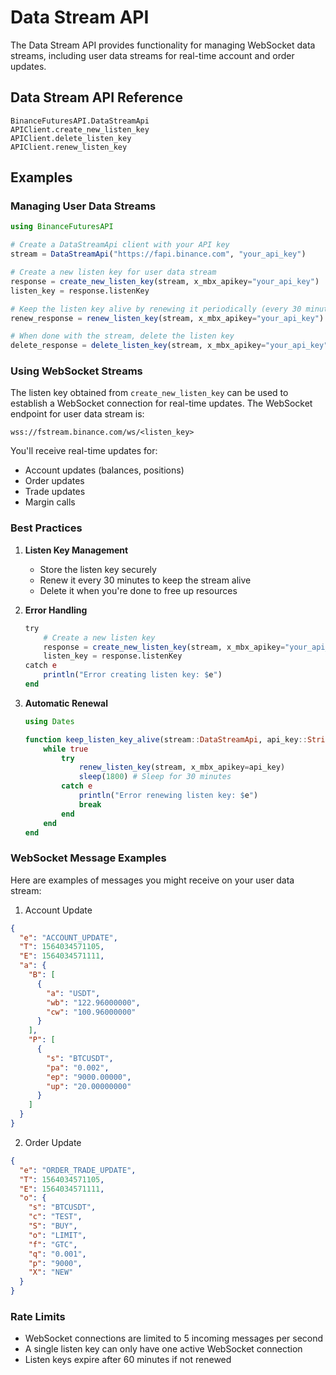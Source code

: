 # Data Stream API

The Data Stream API provides functionality for managing WebSocket data streams, including user data streams for real-time account and order updates.

## Data Stream API Reference

```@docs
BinanceFuturesAPI.DataStreamApi
APIClient.create_new_listen_key
APIClient.delete_listen_key
APIClient.renew_listen_key
```

## Examples

### Managing User Data Streams

```julia
using BinanceFuturesAPI

# Create a DataStreamApi client with your API key
stream = DataStreamApi("https://fapi.binance.com", "your_api_key")

# Create a new listen key for user data stream
response = create_new_listen_key(stream, x_mbx_apikey="your_api_key")
listen_key = response.listenKey

# Keep the listen key alive by renewing it periodically (every 30 minutes)
renew_response = renew_listen_key(stream, x_mbx_apikey="your_api_key")

# When done with the stream, delete the listen key
delete_response = delete_listen_key(stream, x_mbx_apikey="your_api_key")
```

### Using WebSocket Streams

The listen key obtained from `create_new_listen_key` can be used to establish a WebSocket connection for real-time updates. The WebSocket endpoint for user data stream is:

```
wss://fstream.binance.com/ws/<listen_key>
```

You'll receive real-time updates for:
- Account updates (balances, positions)
- Order updates
- Trade updates
- Margin calls

### Best Practices

1. **Listen Key Management**
   - Store the listen key securely
   - Renew it every 30 minutes to keep the stream alive
   - Delete it when you're done to free up resources

2. **Error Handling**
   ```julia
   try
       # Create a new listen key
       response = create_new_listen_key(stream, x_mbx_apikey="your_api_key")
       listen_key = response.listenKey
   catch e
       println("Error creating listen key: $e")
   end
   ```

3. **Automatic Renewal**
   ```julia
   using Dates

   function keep_listen_key_alive(stream::DataStreamApi, api_key::String)
       while true
           try
               renew_listen_key(stream, x_mbx_apikey=api_key)
               sleep(1800) # Sleep for 30 minutes
           catch e
               println("Error renewing listen key: $e")
               break
           end
       end
   end
   ```

### WebSocket Message Examples

Here are examples of messages you might receive on your user data stream:

1. Account Update
```json
{
  "e": "ACCOUNT_UPDATE",
  "T": 1564034571105,
  "E": 1564034571111,
  "a": {
    "B": [
      {
        "a": "USDT",
        "wb": "122.96000000",
        "cw": "100.96000000"
      }
    ],
    "P": [
      {
        "s": "BTCUSDT",
        "pa": "0.002",
        "ep": "9000.00000",
        "up": "20.00000000"
      }
    ]
  }
}
```

2. Order Update
```json
{
  "e": "ORDER_TRADE_UPDATE",
  "T": 1564034571105,
  "E": 1564034571111,
  "o": {
    "s": "BTCUSDT",
    "c": "TEST",
    "S": "BUY",
    "o": "LIMIT",
    "f": "GTC",
    "q": "0.001",
    "p": "9000",
    "X": "NEW"
  }
}
```

### Rate Limits

- WebSocket connections are limited to 5 incoming messages per second
- A single listen key can only have one active WebSocket connection
- Listen keys expire after 60 minutes if not renewed
